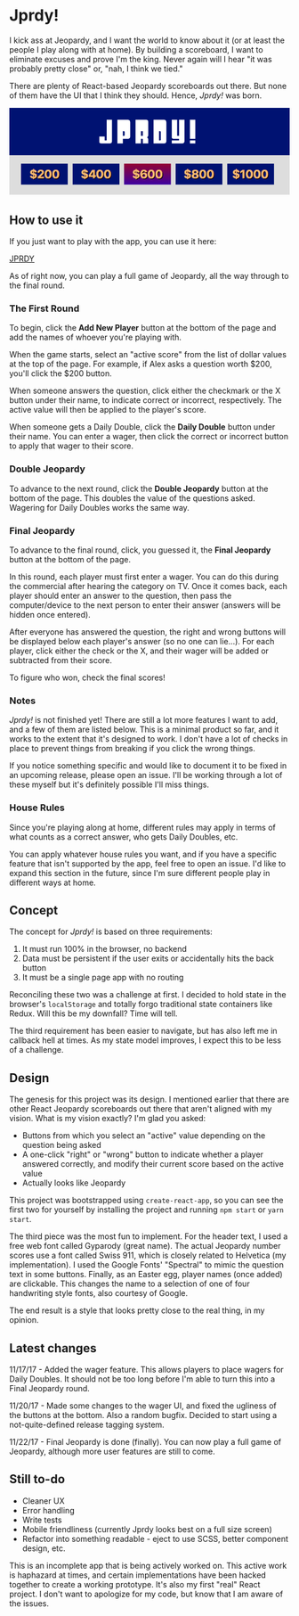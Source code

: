 # Jprdy!

I kick ass at Jeopardy, and I want the world to know about it (or at least the people I play along with at home). By building a scoreboard, I want to eliminate excuses and prove I'm the king. Never again will I hear "it was probably pretty close" or, "nah, I think we tied."

There are plenty of React-based Jeopardy scoreboards out there. But none of them have the UI that I think they should. Hence, *Jprdy!* was born.

![Jprdy](./jprdy-screenshot.png?raw=true "Jprdy")

## How to use it

If you just want to play with the app, you can use it here:

[JPRDY](https://jprdy.phizon.io)

As of right now, you can play a full game of Jeopardy, all the way through to the final round. 

### The First Round

To begin, click the **Add New Player** button at the bottom of the page and add the names of whoever you're playing with.

When the game starts, select an "active score" from the list of dollar values at the top of the page. For example, if Alex asks a question worth $200, you'll click the $200 button.

When someone answers the question, click either the checkmark or the X button under their name, to indicate correct or incorrect, respectively. The active value will then be applied to the player's score.

When someone gets a Daily Double, click the **Daily Double** button under their name. You can enter a wager, then click the correct or incorrect button to apply that wager to their score.

### Double Jeopardy

To advance to the next round, click the **Double Jeopardy** button at the bottom of the page. This doubles the value of the questions asked. Wagering for Daily Doubles works the same way.

### Final Jeopardy

To advance to the final round, click, you guessed it, the **Final Jeopardy** button at the bottom of the page.

In this round, each player must first enter a wager. You can do this during the commercial after hearing the category on TV. Once it comes back, each player should enter an answer to the question, then pass the computer/device to the next person to enter their answer (answers will be hidden once entered).

After everyone has answered the question, the right and wrong buttons will be displayed below each player's answer (so no one can lie...). For each player, click either the check or the X, and their wager will be added or subtracted from their score.

To figure who won, check the final scores!

### Notes

*Jprdy!* is not finished yet! There are still a lot more features I want to add, and a few of them are listed below. This is a minimal product so far, and it works to the extent that it's designed to work. I don't have a lot of checks in place to prevent things from breaking if you click the wrong things.

If you notice something specific and would like to document it to be fixed in an upcoming release, please open an issue. I'll be working through a lot of these myself but it's definitely possible I'll miss things.

### House Rules

Since you're playing along at home, different rules may apply in terms of what counts as a correct answer, who gets Daily Doubles, etc. 

You can apply whatever house rules you want, and if you have a specific feature that isn't supported by the app, feel free to open an issue. I'd like to expand this section in the future, since I'm sure different people play in different ways at home.

## Concept

The concept for *Jprdy!* is based on three requirements:

  1.  It must run 100% in the browser, no backend
  2.  Data must be persistent if the user exits or accidentally hits the back button
  3.  It must be a single page app with no routing

Reconciling these two was a challenge at first. I decided to hold state in the browser's `localStorage` and totally forgo traditional state containers like Redux. Will this be my downfall? Time will tell.

The third requirement has been easier to navigate, but has also left me in callback hell at times. As my state model improves, I expect this to be less of a challenge.

## Design

The genesis for this project was its design. I mentioned earlier that there are other React Jeopardy scoreboards out there that aren't aligned with my vision. What is my vision exactly? I'm glad you asked:

  - Buttons from which you select an "active" value depending on the question being asked
  - A one-click "right" or "wrong" button to indicate whether a player answered correctly, and modify their current score based on the active value
  - Actually looks like Jeopardy

This project was bootstrapped using `create-react-app`, so you can see the first two for yourself by installing the project and running `npm start` or `yarn start`.

The third piece was the most fun to implement. For the header text, I used a free web font called Gyparody (great name). The actual Jeopardy number scores use a font called Swiss 911, which is closely related to Helvetica (my implementation). I used the Google Fonts' "Spectral" to mimic the question text in some buttons. Finally, as an Easter egg, player names (once added) are clickable. This changes the name to a selection of one of four handwriting style fonts, also courtesy of Google.

The end result is a style that looks pretty close to the real thing, in my opinion.

## Latest changes

11/17/17 - Added the wager feature. This allows players to place wagers for Daily Doubles. It should not be too long before I'm able to turn this into a Final Jeopardy round.

11/20/17 - Made some changes to the wager UI, and fixed the ugliness of the buttons at the bottom. Also a random bugfix. Decided to start using a not-quite-defined release tagging system.

11/22/17 - Final Jeopardy is done (finally). You can now play a full game of Jeopardy, although more user features are still to come.

## Still to-do

- Cleaner UX
- Error handling
- Write tests
- Mobile friendliness (currently Jprdy looks best on a full size screen)
- Refactor into something readable - eject to use SCSS, better component design, etc.

This is an incomplete app that is being actively worked on. This active work is haphazard at times, and certain implementations have been hacked together to create a working prototype. It's also my first "real" React project. I don't want to apologize for my code, but know that I am aware of the issues.